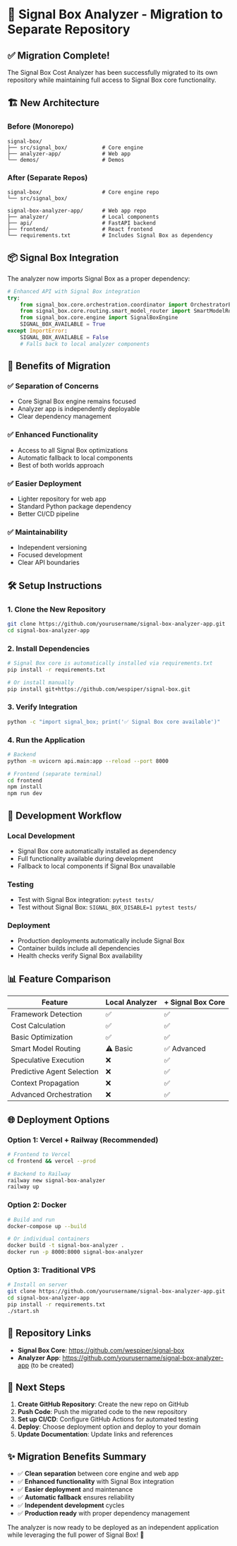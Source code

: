 # 🔄 Signal Box Analyzer - Migration to Separate Repository

## ✅ Migration Complete!

The Signal Box Cost Analyzer has been successfully migrated to its own repository while maintaining full access to Signal Box core functionality.

## 🏗️ New Architecture

### Before (Monorepo)
```
signal-box/
├── src/signal_box/           # Core engine
├── analyzer-app/             # Web app
└── demos/                    # Demos
```

### After (Separate Repos)
```
signal-box/                   # Core engine repo
└── src/signal_box/

signal-box-analyzer-app/      # Web app repo  
├── analyzer/                 # Local components
├── api/                      # FastAPI backend
├── frontend/                 # React frontend
└── requirements.txt          # Includes Signal Box as dependency
```

## 📦 Signal Box Integration

The analyzer now imports Signal Box as a proper dependency:

```python
# Enhanced API with Signal Box integration
try:
    from signal_box.core.orchestration.coordinator import OrchestratorEngine
    from signal_box.core.routing.smart_model_router import SmartModelRouter
    from signal_box.core.engine import SignalBoxEngine
    SIGNAL_BOX_AVAILABLE = True
except ImportError:
    SIGNAL_BOX_AVAILABLE = False
    # Falls back to local analyzer components
```

## 🚀 Benefits of Migration

### ✅ **Separation of Concerns**
- Core Signal Box engine remains focused
- Analyzer app is independently deployable
- Clear dependency management

### ✅ **Enhanced Functionality**
- Access to all Signal Box optimizations
- Automatic fallback to local components
- Best of both worlds approach

### ✅ **Easier Deployment**
- Lighter repository for web app
- Standard Python package dependency
- Better CI/CD pipeline

### ✅ **Maintainability**
- Independent versioning
- Focused development
- Clear API boundaries

## 🛠️ Setup Instructions

### 1. Clone the New Repository
```bash
git clone https://github.com/yourusername/signal-box-analyzer-app.git
cd signal-box-analyzer-app
```

### 2. Install Dependencies
```bash
# Signal Box core is automatically installed via requirements.txt
pip install -r requirements.txt

# Or install manually
pip install git+https://github.com/wespiper/signal-box.git
```

### 3. Verify Integration
```bash
python -c "import signal_box; print('✅ Signal Box core available')"
```

### 4. Run the Application
```bash
# Backend
python -m uvicorn api.main:app --reload --port 8000

# Frontend (separate terminal)
cd frontend
npm install
npm run dev
```

## 🔧 Development Workflow

### Local Development
- Signal Box core automatically installed as dependency
- Full functionality available during development
- Fallback to local components if Signal Box unavailable

### Testing
- Test with Signal Box integration: `pytest tests/`
- Test without Signal Box: `SIGNAL_BOX_DISABLE=1 pytest tests/`

### Deployment
- Production deployments automatically include Signal Box
- Container builds include all dependencies
- Health checks verify Signal Box availability

## 📊 Feature Comparison

| Feature | Local Analyzer | + Signal Box Core |
|---------|---------------|-------------------|
| Framework Detection | ✅ | ✅ |
| Cost Calculation | ✅ | ✅ |
| Basic Optimization | ✅ | ✅ |
| Smart Model Routing | ⚠️ Basic | ✅ Advanced |
| Speculative Execution | ❌ | ✅ |
| Predictive Agent Selection | ❌ | ✅ |
| Context Propagation | ❌ | ✅ |
| Advanced Orchestration | ❌ | ✅ |

## 🌐 Deployment Options

### Option 1: Vercel + Railway (Recommended)
```bash
# Frontend to Vercel
cd frontend && vercel --prod

# Backend to Railway
railway new signal-box-analyzer
railway up
```

### Option 2: Docker
```bash
# Build and run
docker-compose up --build

# Or individual containers
docker build -t signal-box-analyzer .
docker run -p 8000:8000 signal-box-analyzer
```

### Option 3: Traditional VPS
```bash
# Install on server
git clone https://github.com/yourusername/signal-box-analyzer-app.git
cd signal-box-analyzer-app
pip install -r requirements.txt
./start.sh
```

## 🔗 Repository Links

- **Signal Box Core**: https://github.com/wespiper/signal-box
- **Analyzer App**: https://github.com/yourusername/signal-box-analyzer-app (to be created)

## 🎯 Next Steps

1. **Create GitHub Repository**: Create the new repo on GitHub
2. **Push Code**: Push the migrated code to the new repository
3. **Set up CI/CD**: Configure GitHub Actions for automated testing
4. **Deploy**: Choose deployment option and deploy to your domain
5. **Update Documentation**: Update links and references

## ✨ Migration Benefits Summary

- ✅ **Clean separation** between core engine and web app
- ✅ **Enhanced functionality** with Signal Box integration
- ✅ **Easier deployment** and maintenance
- ✅ **Automatic fallback** ensures reliability
- ✅ **Independent development** cycles
- ✅ **Production ready** with proper dependency management

The analyzer is now ready to be deployed as an independent application while leveraging the full power of Signal Box! 🚀